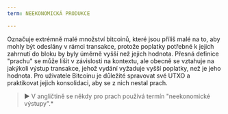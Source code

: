 ```yaml
---
term: NEEKONOMICKÁ PRODUKCE

---
```

Označuje extrémně malé množství bitcoinů, které jsou příliš malé na to, aby mohly být odeslány v rámci transakce, protože poplatky potřebné k jejich zahrnutí do bloku by byly úměrně vyšší než jejich hodnota. Přesná definice "prachu" se může lišit v závislosti na kontextu, ale obecně se vztahuje na jakýkoli výstup transakce, jehož vydání vyžaduje vyšší poplatky, než je jeho hodnota. Pro uživatele Bitcoinu je důležité spravovat své UTXO a praktikovat jejich konsolidaci, aby se z nich nestal prach.

> ► V angličtině se někdy pro prach používá termín "neekonomické výstupy".*